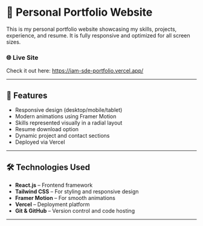 # 🚀 Personal Portfolio Website

This is my personal portfolio website showcasing my skills, projects, experience, and resume. It is fully responsive and optimized for all screen sizes.

### 🌐 Live Site

Check it out here: https://iam-sde-portfolio.vercel.app/

---

## 📌 Features

- Responsive design (desktop/mobile/tablet)
- Modern animations using Framer Motion
- Skills represented visually in a radial layout
- Resume download option
- Dynamic project and contact sections
- Deployed via Vercel

---

## 🛠️ Technologies Used

- **React.js** – Frontend framework
- **Tailwind CSS** – For styling and responsive design
- **Framer Motion** – For smooth animations
- **Vercel** – Deployment platform
- **Git & GitHub** – Version control and code hosting

---
